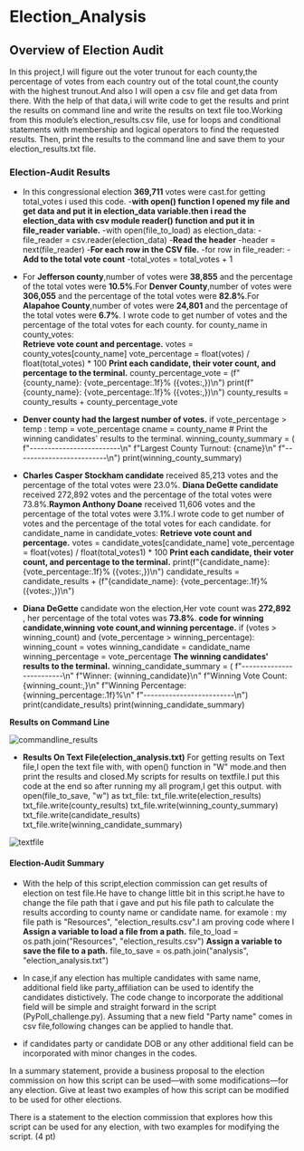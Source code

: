 # Election_Analysis
## Overview of Election Audit
In this project,I will figure out the voter trunout for each county,the percentage of votes from each country out of the total count,the county with the highest trunout.And also I will open a csv file and get  data from there. With the help of that data,i will write code to get the results and print the results on command line and write the results on text file too.Working from this module’s election_results.csv file, use for loops and conditional statements with membership and logical operators to find the requested results. Then, print the results to the command line and save them to your election_results.txt file.

### Election-Audit Results

*  In this congressional election  **369,711** votes were cast.for getting total_votes i used this code.
-**with open() function I opened my file and get data and put  it in election_data variable.then i read the election_data with csv module reader() function and put it in            file_reader variable.**
-with open(file_to_load) as election_data:
-file_reader = csv.reader(election_data)
-**Read the header**
-header = next(file_reader)
-**For each row in the CSV file.**
-for row in file_reader:
-**Add to the total vote count**
-total_votes = total_votes + 1
      

* For **Jefferson county**,number of votes were **38,855** and the percentage of the total votes were **10.5%**.For **Denver County**,number of votes were **306,055** and the    percentage of the total votes were **82.8%**.For **Alapahoe County**,number of votes were **24,801** and the percentage of the total votes were **6.7%**. I wrote code to get number of votes and the percentage of the total votes for each county.
  for county_name in county_votes:  
    **Retrieve vote count and percentage.**
    votes = county_votes[county_name] 
    vote_percentage = float(votes) / float(total_votes) * 100
    **Print each candidate, their voter count, and percentage to the terminal.**
    county_percentage_vote = (f"{county_name}: {vote_percentage:.1f}% ({votes:,})\n")
    print(f"{county_name}: {vote_percentage:.1f}% ({votes:,})\n")
    county_results = county_results + county_percentage_vote 
    
    
* **Denver county had the largest number of votes.**
   if  vote_percentage > temp :
      temp = vote_percentage
      cname = county_name
        # Print the winning candidates' results to the terminal.
   winning_county_summary = (
    f"-------------------------\n"
    f"Largest County Turnout: {cname}\n"
    f"-------------------------\n")
  print(winning_county_summary)


* **Charles Casper Stockham candidate** received 85,213 votes and the percentage of the total votes were 23.0%. **Diana DeGette candidate** received 272,892 votes and the percentage of the total votes were 73.8%.**Raymon Anthony Doane** received 11,606 votes and the percentage of the total votes were 3.1%.I wrote code to get number of votes and the percentage of the total votes for each candidate.
  for candidate_name in candidate_votes:
    **Retrieve vote count and percentage.**
    votes = candidate_votes[candidate_name]
    vote_percentage = float(votes) / float(total_votes1) * 100
    **Print each candidate, their voter count, and percentage to the terminal.**
    print(f"{candidate_name}: {vote_percentage:.1f}% ({votes:,})\n")
    candidate_results = candidate_results + (f"{candidate_name}: {vote_percentage:.1f}% ({votes:,})\n")
    
    
* **Diana DeGette** candidate won the election,Her vote count was **272,892** , her percentage of the total votes was **73.8%**.
   **code for winning candidate,winning vote count,and winning percentage.**
    if (votes > winning_count) and (vote_percentage > winning_percentage):
        winning_count = votes
        winning_candidate = candidate_name
        winning_percentage = vote_percentage
   **The winning candidates' results to the terminal.**
winning_candidate_summary = (
    f"-------------------------\n"
    f"Winner: {winning_candidate}\n"
    f"Winning Vote Count: {winning_count:,}\n"
    f"Winning Percentage: {winning_percentage:.1f}%\n"
    f"-------------------------\n")
print(candidate_results) 
print(winning_candidate_summary)


**Results on Command Line**

![commandline_results](https://user-images.githubusercontent.com/90277142/135737673-ad8e6b26-da57-4d27-93da-58b9a0e8f413.png)


* **Results On Text File(election_analysis.txt)**
  For getting results on Text file,I open the text file with, with open() function in "W" mode.and then print the results and closed.My scripts for results on textfile.I put       this code at the end so after running my all program,I get this output.
  with open(file_to_save, "w") as txt_file:
    txt_file.write(election_results) 
    txt_file.write(county_results)
    txt_file.write(winning_county_summary) 
    txt_file.write(candidate_results)
    txt_file.write(winning_candidate_summary) 

![textfile](https://user-images.githubusercontent.com/90277142/135737678-c388b831-70e8-4d7f-9f8e-3019e211cd7d.png)



#### Election-Audit Summary
* With the help of this script,election commission can get results of election on test file.He have to change little bit in this script.he have to change the file path that i gave and put his file path to calculate the results according to county name or candidate name.
for examole : my file path is "Resources", "election_results.csv".I am proving code where I **Assign a variable to load a file from a path.**
file_to_load = os.path.join("Resources", "election_results.csv")
**Assign a variable to save the file to a path.**
file_to_save = os.path.join("analysis", "election_analysis.txt")


* In case,if any election has multiple candidates with same name, additional field like party_affiliation can be used to identify the candidates distictively. The code change to incorporate the additional field will be simple and straight forward in the script (PyPoll_challenge.py). Assuming that a new field "Party name" comes in csv file,following changes can be applied to handle that.

* if candidates party or candidate DOB or any other additional field can be incorporated with minor changes in the codes.


In a summary statement, provide a business proposal to the election commission on how this script can be used—with some modifications—for any election. Give at least two examples of how this script can be modified to be used for other elections.

There is a statement to the election commission that explores how this script can be used for any election, with two examples for modifying the script. (4 pt)
